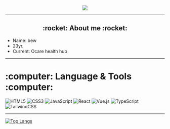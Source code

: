 <div id="header" align="center">
  <img src="https://media2.giphy.com/media/v1.Y2lkPTc5MGI3NjExdmJ3cXp3c3h3czY1aGtuM3libDBnZmFhZjBnb2V3NnEwN3FycTVtbyZlcD12MV9pbnRlcm5hbF9naWZfYnlfaWQmY3Q9Zw/mj4ruS6mHkdKEdmwc1/giphy.gif" />
</div>

---

<div id="about" >
  <h2 align="center">:rocket: About me :rocket:</h2>  
  <ul>
    <li>Name: bew</li>
    <li> 23yr. </li>
    <li>Current: Ocare health hub </li>
  </ul>
</div>

---
<div>
  <h1>:computer: Language & Tools :computer:</h1>
</div>

![HTML5](https://img.shields.io/badge/HTML5-E34F26?style=flat&logo=html5&logoColor=white)
![CSS3](https://img.shields.io/badge/CSS3-1572B6?style=flat&logo=css3&logoColor=white)
![JavaScript](https://img.shields.io/badge/JavaScript-F7DF1E?style=flat&logo=javascript&logoColor=black)
![React](https://img.shields.io/badge/React-61DAFB?style=flat&logo=react&logoColor=black)
![Vue.js](https://img.shields.io/badge/Vue.js-4FC08D?style=flat&logo=vue.js&logoColor=white)
![TypeScript](https://img.shields.io/badge/TypeScript-3178C6?style=flat&logo=typescript&logoColor=white)
![TailwindCSS](https://img.shields.io/badge/Tailwind_CSS-06B6D4?style=flat&logo=tailwind-css&logoColor=white)

---

[![Top Langs](https://github-readme-stats.vercel.app/api/top-langs/?username=kanchalit63&layout=compact&theme=vision-friendly-dark)](https://github.com/anuraghazra/github-readme-stats)
